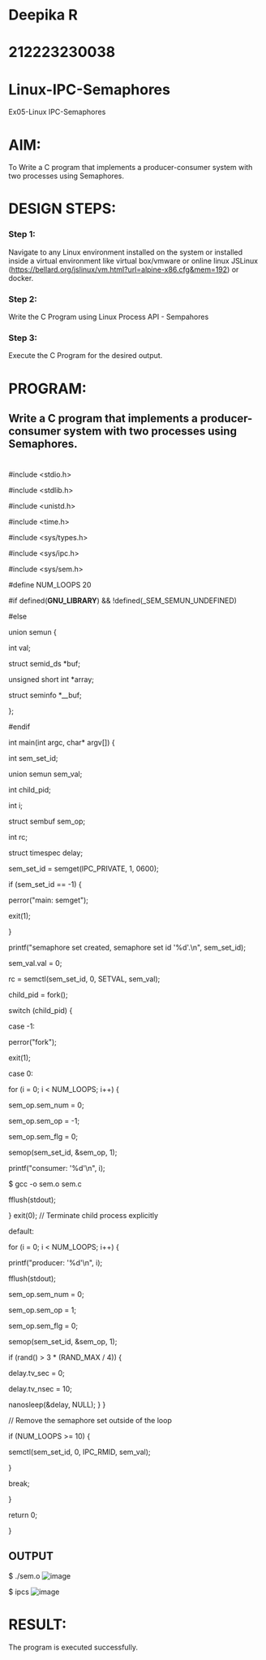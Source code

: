 # Deepika R
# 212223230038
# Linux-IPC-Semaphores
Ex05-Linux IPC-Semaphores

# AIM:
To Write a C program that implements a producer-consumer system with two processes using Semaphores.

# DESIGN STEPS:

### Step 1:

Navigate to any Linux environment installed on the system or installed inside a virtual environment like virtual box/vmware or online linux JSLinux (https://bellard.org/jslinux/vm.html?url=alpine-x86.cfg&mem=192) or docker.

### Step 2:

Write the C Program using Linux Process API - Sempahores

### Step 3:

Execute the C Program for the desired output. 

# PROGRAM:

## Write a C program that implements a producer-consumer system with two processes using Semaphores.
#
#include <stdio.h>


#include <stdlib.h>

#include <unistd.h>

#include <time.h>

#include <sys/types.h>

#include <sys/ipc.h>

#include <sys/sem.h>

#define NUM_LOOPS 20

#if defined(__GNU_LIBRARY__) && !defined(_SEM_SEMUN_UNDEFINED)

#else

union semun {

int val;

struct semid_ds *buf;

unsigned short int *array;

struct seminfo *__buf;

};

#endif

int main(int argc, char* argv[]) {

int sem_set_id;

union semun sem_val;

int child_pid;

int i;

struct sembuf sem_op;

int rc;

struct timespec delay;

sem_set_id = semget(IPC_PRIVATE, 1, 0600);

if (sem_set_id == -1) {

perror("main: semget");

exit(1);

}

printf("semaphore set created, semaphore set id '%d'.\n", sem_set_id);

sem_val.val = 0;

rc = semctl(sem_set_id, 0, SETVAL, sem_val);

child_pid = fork();

switch (child_pid) {

case -1:

perror("fork");

exit(1);

case 0:

for (i = 0; i < NUM_LOOPS; i++) {

sem_op.sem_num = 0;

sem_op.sem_op = -1;

sem_op.sem_flg = 0;

semop(sem_set_id, &sem_op, 1);

printf("consumer: '%d'\n", i);

$ gcc -o sem.o sem.c

fflush(stdout);

}
exit(0); // Terminate child process explicitly

default:

for (i = 0; i < NUM_LOOPS; i++) {

printf("producer: '%d'\n", i);

fflush(stdout);

sem_op.sem_num = 0;

sem_op.sem_op = 1;

sem_op.sem_flg = 0;

semop(sem_set_id, &sem_op, 1);

if (rand() > 3 * (RAND_MAX / 4)) {

delay.tv_sec = 0;

delay.tv_nsec = 10;

nanosleep(&delay, NULL);
}
}

// Remove the semaphore set outside of the loop

if (NUM_LOOPS >= 10) {

semctl(sem_set_id, 0, IPC_RMID, sem_val);

}

break;

}

return 0;

}


## OUTPUT
$ ./sem.o 
![image](https://github.com/deepika3095/Linux-IPC-Semaphores/assets/151625159/fe23156a-a6f8-4d6c-aa57-682839a38fff)


$ ipcs
![image](https://github.com/deepika3095/Linux-IPC-Semaphores/assets/151625159/e28b4241-c7b5-4743-809b-bad2dfc8b5c6)


# RESULT:
The program is executed successfully.
